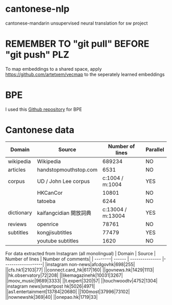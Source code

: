 # cantonese-nlp
cantonese-mandarin unsupervised neural translation for sw project

# REMEMBER TO "git pull" BEFORE "git push" PLZ

To map embeddings to a shared space, apply https://github.com/artetxem/vecmap to the seperately learned embeddings

# BPE
I used this [Github repository](https://github.com/rsennrich/subword-nmt) for BPE

# Cantonese data 

| Domain  | Source | Number of lines | Parallel|
| --------| ------ | --------------- |---------|
| wikipedia|Wikipedia|689234|NO|
|articles|handstopmouthstop.com|6531|NO|
|corpus|UD / John Lee corpus|c:1004 / m:1004|YES|
||HKCanCor|10801|NO|
||tatoeba|6244|NO|
|dictionary|kaifangcidian 開放詞典|c:13004 / m:13004|YES|
|reviews|openrice|78761|NO|
|subtitles|kongjisubtitles|77479|YES|
||youtube subtitles|1620|NO|

For data extracted from Instagram (all monolingual)
| Domain  | Source | Number of lines | Number of comments|
| --------| ------ | --------------- |-------------------|
|instagram non-news|afcdgovhk|698|255|
||cfs.hk1|2103|77|
||connect.card_hk|617|160|
||govnews.hk|1429|1113|
||hk.observatory|72|208|
||likemagazinehk|10031|3267|
||moov_music|9689|3333|
||t.expert|320|57|
||touchwoodtv|4752|1304|
|instagram news|smartpost hk|5026|4971|
||as1.entertainment|13784|20680|
||100most|37996|73102|
||nownewshk|369|40|
||onepao.hk|1719|33|

